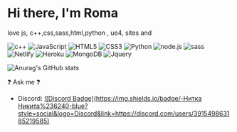 # Hi there, I'm Roma
love js, c++,css,sass,html,python , ue4, sites and 

![c++](https://img.shields.io/badge/C%2B%2B-00599C?style=for-the-badge&logo=c%2B%2B&logoColor=white)    ![JavaScript](https://img.shields.io/badge/javascript-%23323330.svg?style=for-the-badge&logo=javascript&logoColor=%23F7DF1E)    ![HTML5](https://img.shields.io/badge/html5-%23E34F26.svg?style=for-the-badge&logo=html5&logoColor=white)    ![CSS3](https://img.shields.io/badge/css3-%231572B6.svg?style=for-the-badge&logo=css3&logoColor=white)  ![Python](https://img.shields.io/badge/Python-3776AB?style=for-the-badge&logo=python&logoColor=white) ![node.js](https://img.shields.io/badge/Node.js-43853D?style=for-the-badge&logo=node.js&logoColor=white) ![sass](https://img.shields.io/badge/Sass-CC6699?style=for-the-badge&logo=sass&logoColor=white) ![Netlify](https://img.shields.io/badge/Netlify-00C7B7?style=for-the-badge&logo=netlify&logoColor=white) ![Heroku](https://img.shields.io/badge/Heroku-430098?style=for-the-badge&logo=heroku&logoColor=white) ![MongoDB](https://img.shields.io/badge/MongoDB-4EA94B?style=for-the-badge&logo=mongodb&logoColor=white) ![Jquery](https://img.shields.io/badge/jQuery-0769AD?style=for-the-badge&logo=jquery&logoColor=white)

![Anurag's GitHub stats](https://github-readme-stats.vercel.app/api?username=woomy144&show_icons=true&theme=merko)

❓ Ask me ❓
* Discord: [![Discord Badge](https://img.shields.io/badge/-Нитка Никита%236240-blue?style=social&logo=Discord&link=https://discord.com/users/391549863185219585)](https://discord.com/users/391549863185219585)
